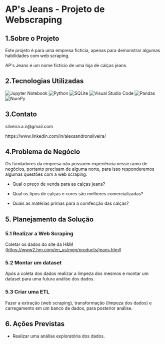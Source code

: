 # AP's Jeans - Projeto de Webscraping

## 1.Sobre o Projeto

Este projeto é para uma empresa fictícia, apenas para demonstrar algumas habilidades com web scraping.

AP's Jeans é um nome fictício de uma loja de calças jeans.

## 2.Tecnologias Utilizadas

![Jupyter Notebook](https://img.shields.io/badge/jupyter-%23FA0F00.svg?style=for-the-badge&logo=jupyter&logoColor=white)
![Python](https://img.shields.io/badge/python-3670A0?style=for-the-badge&logo=python&logoColor=ffdd54)
![SQLite](https://img.shields.io/badge/sqlite-%2307405e.svg?style=for-the-badge&logo=sqlite&logoColor=white)
![Visual Studio Code](https://img.shields.io/badge/Visual%20Studio%20Code-0078d7.svg?style=for-the-badge&logo=visual-studio-code&logoColor=white)
![Pandas](https://img.shields.io/badge/pandas-%23150458.svg?style=for-the-badge&logo=pandas&logoColor=white)
![NumPy](https://img.shields.io/badge/numpy-%23013243.svg?style=for-the-badge&logo=numpy&logoColor=white)

## 3.Contato

  <p>silveira.a.n@gmail.com<p>
  <p>https://www.linkedin.com/in/alexsandronsilveira/<p>

## 4.Problema de Negócio

Os fundadores da empresa não possuem experiência nesse ramo de negócios, portanto precisam de alguma norte, para isso responderemos algumas questões com a web scraping.
    
  * Qual o preço de venda para as calças jeans?
    
  * Qual os tipos de calças e cores são melhores comercializadas?
    
  * Quais as matérias primas para a comfecção das calças?    
    
## 5. Planejamento da Solução

### 5.1 Realizar a Web Scraping

Coletar os dados do site da H&M (https://www2.hm.com/en_us/men/products/jeans.html)

### 5.2 Montar um dataset
    
Após a coleta dos dados realizar a limpeza dos mesmos e montar um dataset para uma futura análise dos dados.
    
### 5.3 Criar uma ETL
    
Fazer a extração (web scraping), transformação (limpeza dos dados) e carregamento em um banco de dados, para posterior análise.

    
## 6. Ações Previstas
    
* Realizar uma análise exploratória dos dados.
